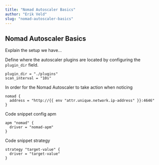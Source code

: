```yaml
---
title: "Nomad Autoscaler Basics"
author: "Erik Veld"
slug: "nomad-autoscaler-basics"
---
```

## Nomad Autoscaler Basics

Explain the setup we have...

Define where the autoscaler plugins are located by configuring the `plugin_dir` field.

```hcl
plugin_dir = "./plugins"
scan_interval = "10s"
```

In order for the Nomad Autoscaler to take action when noticing

```hcl
nomad {
  address = "http://{{ env "attr.unique.network.ip-address" }}:4646"
}
```

Code snippet config apm

```hcl
apm "nomad" {
  driver = "nomad-apm"
}
```

Code snippet strategy

```hcl
strategy "target-value" {
  driver = "target-value"
}
```
